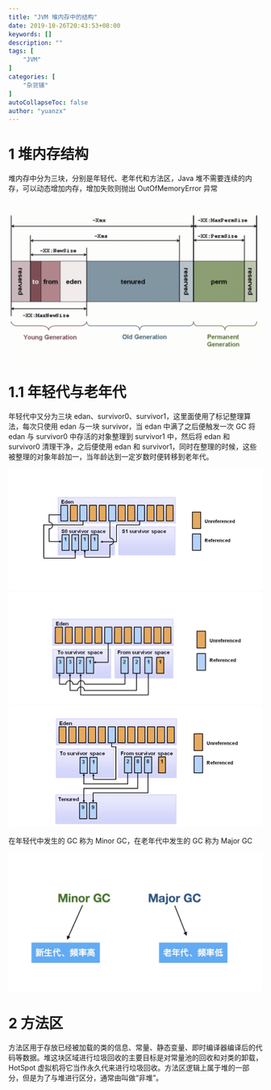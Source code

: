 ```yaml
---
title: "JVM 堆内存中的结构"
date: 2019-10-26T20:43:53+08:00
keywords: []
description: ""
tags: [
    "JVM"
]
categories: [
    "杂货铺"
]
autoCollapseToc: false
author: "yuanzx"
---
```


# 1 堆内存结构

堆内存中分为三块，分别是年轻代、老年代和方法区，Java 堆不需要连续的内存，可以动态增加内存，增加失败则抛出 OutOfMemoryError 异常

![堆内存中的结构](/hub/2019/october/3.png)

# 1.1 年轻代与老年代

年轻代中又分为三块 edan、survivor0、survivor1，这里面使用了标记整理算法，每次只使用 edan 与一块 survivor，当 edan 中满了之后便触发一次 GC 将 edan 与 survivor0 中存活的对象整理到 survivor1 中，然后将 edan 和 survivor0 清理干净，之后便使用 edan 和 survivor1，同时在整理的时候，这些被整理的对象年龄加一，当年龄达到一定岁数时便转移到老年代。

![1](/hub/2019/october/4.png)
![2](/hub/2019/october/5.png)
![3](/hub/2019/october/6.png)

在年轻代中发生的 GC 称为 Minor GC，在老年代中发生的 GC 称为 Major GC

![4](/hub/2019/october/7.png)

# 2 方法区

方法区用于存放已经被加载的类的信息、常量、静态变量、即时编译器编译后的代码等数据。堆这块区域进行垃圾回收的主要目标是对常量池的回收和对类的卸载，HotSpot 虚拟机将它当作永久代来进行垃圾回收。方法区逻辑上属于堆的一部分，但是为了与堆进行区分，通常由叫做“非堆”。
